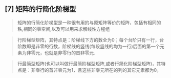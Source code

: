 ## [7] 矩阵的行简化阶梯型

> 矩阵的行简化阶梯型是一种很有用的与原矩阵等价的矩阵，包括有相同的秩,相同的零空间,以及可以用来求解线性方程组

> 行阶梯型矩阵，其特点是：阶梯线下方的数全为0；每个台阶只有一行，台阶数即是非零的行数，阶梯线的竖线(每段竖线的均为一行)后面的第一个元素为非零元，也就是非零行的首非零元.

> 行最简型矩阵(也可以叫做行最简阶梯型矩阵,或者行简化阶梯型矩阵)，其特点是：非零行的首非零元为1，且这些非零元所在的列的其它元素都为0。